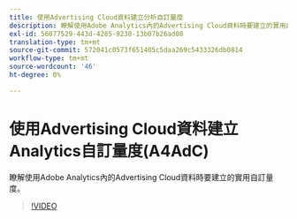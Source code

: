 ```yaml
---
title: 使用Advertising Cloud資料建立分析自訂量度
description: 瞭解使用Adobe Analytics內的Advertising Cloud資料時要建立的實用自訂量度。
exl-id: 56077529-443d-4285-9238-13b07b26ad08
translation-type: tm+mt
source-git-commit: 572041c0573f651405c5daa269c5433326db0814
workflow-type: tm+mt
source-wordcount: '46'
ht-degree: 0%

---
```


# 使用Advertising Cloud資料建立Analytics自訂量度(A4AdC)

瞭解使用Adobe Analytics內的Advertising Cloud資料時要建立的實用自訂量度。  

>[!VIDEO](https://video.tv.adobe.com/v/33919)

